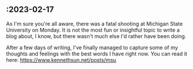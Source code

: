 ## :2023-02-17

As I'm sure you're all aware, there was a fatal shooting at Michigan State University on Monday. It is not the most fun or insightful topic to write a blog about, I know, but there wasn't much else I'd rather have been doing.

After a few days of writing, I’ve finally managed to capture some of my thoughts and feelings with the best words I have right now. You can read it here:
https://www.kennethsun.net/posts/msu

